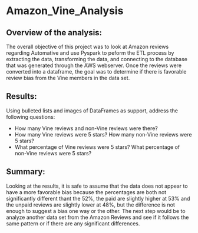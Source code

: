 # Amazon_Vine_Analysis

## Overview of the analysis:

The overall objective of this project was to look at Amazon reviews regarding Automative and use Pyspark to peform the ETL process by extracting the data, transforming the data, and connecting to the database that was generated through the AWS webserver. Once the reviews were converted into a dataframe, the goal was to determine if there is favorable review bias from the Vine members in the data set.

## Results: 
Using bulleted lists and images of DataFrames as support, address the following questions:

* How many Vine reviews and non-Vine reviews were there?
* How many Vine reviews were 5 stars? How many non-Vine reviews were 5 stars?
* What percentage of Vine reviews were 5 stars? What percentage of non-Vine reviews were 5 stars?

## Summary: 
Looking at the results, it is safe to assume that the data does not appear to have a more favorable bias because the percentages are both not significantly different thant the 52%, the paid are slightly higher at 53% and the unpaid reviews are slightly lower at 48%, but the difference is not enough to suggest a bias one way or the other. The next step would be to analyze another data set from the Amazon Reviews and see if it follows the same pattern or if there are any significant differences. 


